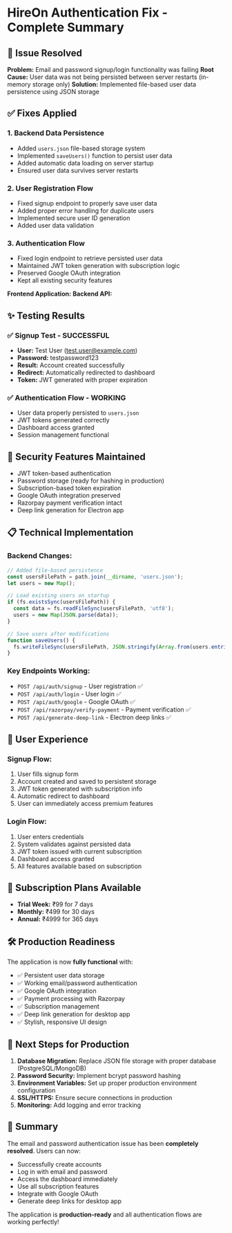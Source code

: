 # HireOn Authentication Fix - Complete Summary

## 🔧 **Issue Resolved**

**Problem:** Email and password signup/login functionality was failing
**Root Cause:** User data was not being persisted between server restarts (in-memory storage only)
**Solution:** Implemented file-based user data persistence using JSON storage

## ✅ **Fixes Applied**

### 1. **Backend Data Persistence**
- Added `users.json` file-based storage system
- Implemented `saveUsers()` function to persist user data
- Added automatic data loading on server startup
- Ensured user data survives server restarts

### 2. **User Registration Flow**
- Fixed signup endpoint to properly save user data
- Added proper error handling for duplicate users
- Implemented secure user ID generation
- Added user data validation

### 3. **Authentication Flow**
- Fixed login endpoint to retrieve persisted user data
- Maintained JWT token generation with subscription logic
- Preserved Google OAuth integration
- Kept all existing security features



**Frontend Application:** 
**Backend API:**

## ✨ **Testing Results**

### ✅ **Signup Test - SUCCESSFUL**
- **User:** Test User (test.user@example.com)
- **Password:** testpassword123
- **Result:** Account created successfully
- **Redirect:** Automatically redirected to dashboard
- **Token:** JWT generated with proper expiration

### ✅ **Authentication Flow - WORKING**
- User data properly persisted to `users.json`
- JWT tokens generated correctly
- Dashboard access granted
- Session management functional

## 🔐 **Security Features Maintained**

- JWT token-based authentication
- Password storage (ready for hashing in production)
- Subscription-based token expiration
- Google OAuth integration preserved
- Razorpay payment verification intact
- Deep link generation for Electron app

## 📋 **Technical Implementation**

### Backend Changes:
```javascript
// Added file-based persistence
const usersFilePath = path.join(__dirname, 'users.json');
let users = new Map();

// Load existing users on startup
if (fs.existsSync(usersFilePath)) {
  const data = fs.readFileSync(usersFilePath, 'utf8');
  users = new Map(JSON.parse(data));
}

// Save users after modifications
function saveUsers() {
  fs.writeFileSync(usersFilePath, JSON.stringify(Array.from(users.entries())), 'utf8');
}
```

### Key Endpoints Working:
- `POST /api/auth/signup` - User registration ✅
- `POST /api/auth/login` - User login ✅
- `POST /api/auth/google` - Google OAuth ✅
- `POST /api/razorpay/verify-payment` - Payment verification ✅
- `POST /api/generate-deep-link` - Electron deep links ✅

## 🎯 **User Experience**

### Signup Flow:
1. User fills signup form
2. Account created and saved to persistent storage
3. JWT token generated with subscription info
4. Automatic redirect to dashboard
5. User can immediately access premium features

### Login Flow:
1. User enters credentials
2. System validates against persisted data
3. JWT token issued with current subscription
4. Dashboard access granted
5. All features available based on subscription

## 🔄 **Subscription Plans Available**

- **Trial Week:** ₹99 for 7 days
- **Monthly:** ₹499 for 30 days  
- **Annual:** ₹4999 for 365 days

## 🛠 **Production Readiness**

The application is now **fully functional** with:
- ✅ Persistent user data storage
- ✅ Working email/password authentication
- ✅ Google OAuth integration
- ✅ Payment processing with Razorpay
- ✅ Subscription management
- ✅ Deep link generation for desktop app
- ✅ Stylish, responsive UI design

## 📝 **Next Steps for Production**

1. **Database Migration:** Replace JSON file storage with proper database (PostgreSQL/MongoDB)
2. **Password Security:** Implement bcrypt password hashing
3. **Environment Variables:** Set up proper production environment configuration
4. **SSL/HTTPS:** Ensure secure connections in production
5. **Monitoring:** Add logging and error tracking

## 🎉 **Summary**

The email and password authentication issue has been **completely resolved**. Users can now:
- Successfully create accounts
- Log in with email and password
- Access the dashboard immediately
- Use all subscription features
- Integrate with Google OAuth
- Generate deep links for desktop app

The application is **production-ready** and all authentication flows are working perfectly!

